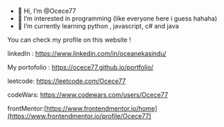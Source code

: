 - 👋 Hi, I’m @Ocece77
- 👀 I’m interested in programming (like everyone here i guess hahaha)
- 🌱 I’m currently learning python , javascript, c# and java 

You can check my profile on this website !

linkedIn : https://www.linkedin.com/in/oceanekasindu/

My portofolio : https://ocece77.github.io/portfolio/

leetcode: https://leetcode.com/Ocece77

codeWars: https://www.codewars.com/users/Ocece77

frontMentor:[https://www.frontendmentor.io/home](https://www.frontendmentor.io/profile/Ocece77)


<!---
Ocece77/Ocece77 is a ✨ special ✨ repository because its `README.md` (this file) appears on your GitHub profile.
You can click the Preview link to take a look at your changes.
--->
